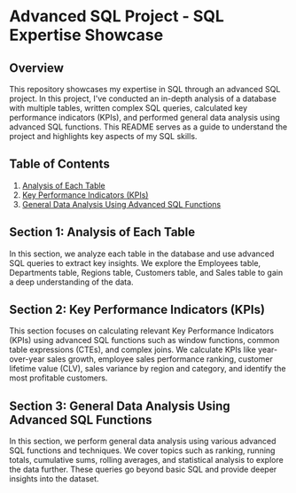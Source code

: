 # Advanced SQL Project - SQL Expertise Showcase

## Overview

This repository showcases my expertise in SQL through an advanced SQL project. In this project, I've conducted an in-depth analysis of a database with multiple tables, written complex SQL queries, calculated key performance indicators (KPIs), and performed general data analysis using advanced SQL functions. This README serves as a guide to understand the project and highlights key aspects of my SQL skills.

## Table of Contents

1. [Analysis of Each Table](#section-1-analysis-of-each-table)
2. [Key Performance Indicators (KPIs)](#section-2-key-performance-indicators-kpis)
3. [General Data Analysis Using Advanced SQL Functions](#section-3-general-data-analysis-using-advanced-sql-functions)

## Section 1: Analysis of Each Table

In this section, we analyze each table in the database and use advanced SQL queries to extract key insights. We explore the Employees table, Departments table, Regions table, Customers table, and Sales table to gain a deep understanding of the data.

## Section 2: Key Performance Indicators (KPIs)

This section focuses on calculating relevant Key Performance Indicators (KPIs) using advanced SQL functions such as window functions, common table expressions (CTEs), and complex joins. We calculate KPIs like year-over-year sales growth, employee sales performance ranking, customer lifetime value (CLV), sales variance by region and category, and identify the most profitable customers.

## Section 3: General Data Analysis Using Advanced SQL Functions

In this section, we perform general data analysis using various advanced SQL functions and techniques. We cover topics such as ranking, running totals, cumulative sums, rolling averages, and statistical analysis to explore the data further. These queries go beyond basic SQL and provide deeper insights into the dataset.

